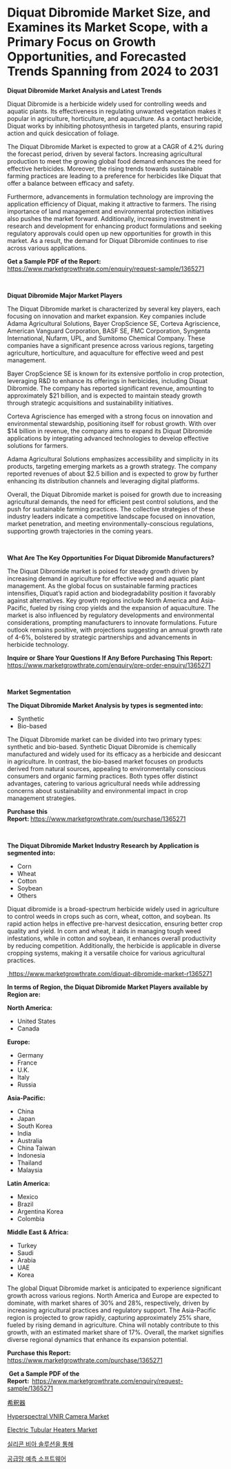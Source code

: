 <p><h1>Diquat Dibromide Market Size, and Examines its Market Scope, with a Primary Focus on Growth Opportunities, and Forecasted Trends Spanning from 2024 to 2031</h1></p><p><strong>Diquat Dibromide Market Analysis and Latest Trends</strong></p>
<p><p>Diquat Dibromide is a herbicide widely used for controlling weeds and aquatic plants. Its effectiveness in regulating unwanted vegetation makes it popular in agriculture, horticulture, and aquaculture. As a contact herbicide, Diquat works by inhibiting photosynthesis in targeted plants, ensuring rapid action and quick desiccation of foliage.</p><p>The Diquat Dibromide Market is expected to grow at a CAGR of 4.2% during the forecast period, driven by several factors. Increasing agricultural production to meet the growing global food demand enhances the need for effective herbicides. Moreover, the rising trends towards sustainable farming practices are leading to a preference for herbicides like Diquat that offer a balance between efficacy and safety.</p><p>Furthermore, advancements in formulation technology are improving the application efficiency of Diquat, making it attractive to farmers. The rising importance of land management and environmental protection initiatives also pushes the market forward. Additionally, increasing investment in research and development for enhancing product formulations and seeking regulatory approvals could open up new opportunities for growth in this market. As a result, the demand for Diquat Dibromide continues to rise across various applications.</p></p>
<p><strong>Get a Sample PDF of the Report:&nbsp;</strong> <a href="https://www.marketgrowthrate.com/enquiry/request-sample/1365271">https://www.marketgrowthrate.com/enquiry/request-sample/1365271</a></p>
<p>&nbsp;</p>
<p><strong>Diquat Dibromide Major Market Players</strong></p>
<p><p>The Diquat Dibromide market is characterized by several key players, each focusing on innovation and market expansion. Key companies include Adama Agricultural Solutions, Bayer CropScience SE, Corteva Agriscience, American Vanguard Corporation, BASF SE, FMC Corporation, Syngenta International, Nufarm, UPL, and Sumitomo Chemical Company. These companies have a significant presence across various regions, targeting agriculture, horticulture, and aquaculture for effective weed and pest management.</p><p>Bayer CropScience SE is known for its extensive portfolio in crop protection, leveraging R&D to enhance its offerings in herbicides, including Diquat Dibromide. The company has reported significant revenue, amounting to approximately $21 billion, and is expected to maintain steady growth through strategic acquisitions and sustainability initiatives.</p><p>Corteva Agriscience has emerged with a strong focus on innovation and environmental stewardship, positioning itself for robust growth. With over $14 billion in revenue, the company aims to expand its Diquat Dibromide applications by integrating advanced technologies to develop effective solutions for farmers.</p><p>Adama Agricultural Solutions emphasizes accessibility and simplicity in its products, targeting emerging markets as a growth strategy. The company reported revenues of about $2.5 billion and is expected to grow by further enhancing its distribution channels and leveraging digital platforms.</p><p>Overall, the Diquat Dibromide market is poised for growth due to increasing agricultural demands, the need for efficient pest control solutions, and the push for sustainable farming practices. The collective strategies of these industry leaders indicate a competitive landscape focused on innovation, market penetration, and meeting environmentally-conscious regulations, supporting growth trajectories in the coming years.</p></p>
<p>&nbsp;</p>
<p><strong>What Are The Key Opportunities For Diquat Dibromide Manufacturers?</strong></p>
<p><p>The Diquat Dibromide market is poised for steady growth driven by increasing demand in agriculture for effective weed and aquatic plant management. As the global focus on sustainable farming practices intensifies, Diquat’s rapid action and biodegradability position it favorably against alternatives. Key growth regions include North America and Asia-Pacific, fueled by rising crop yields and the expansion of aquaculture. The market is also influenced by regulatory developments and environmental considerations, prompting manufacturers to innovate formulations. Future outlook remains positive, with projections suggesting an annual growth rate of 4-6%, bolstered by strategic partnerships and advancements in herbicide technology.</p></p>
<p><strong>Inquire or Share Your Questions If Any Before Purchasing This Report:</strong> <a href="https://www.marketgrowthrate.com/enquiry/pre-order-enquiry/1365271">https://www.marketgrowthrate.com/enquiry/pre-order-enquiry/1365271</a></p>
<p>&nbsp;</p>
<p><strong>Market Segmentation</strong></p>
<p><strong>The Diquat Dibromide Market Analysis by types is segmented into:</strong></p>
<p><ul><li>Synthetic</li><li>Bio-based</li></ul></p>
<p><p>The Diquat Dibromide market can be divided into two primary types: synthetic and bio-based. Synthetic Diquat Dibromide is chemically manufactured and widely used for its efficacy as a herbicide and desiccant in agriculture. In contrast, the bio-based market focuses on products derived from natural sources, appealing to environmentally conscious consumers and organic farming practices. Both types offer distinct advantages, catering to various agricultural needs while addressing concerns about sustainability and environmental impact in crop management strategies.</p></p>
<p><strong>Purchase this Report:&nbsp;</strong><a href="https://www.marketgrowthrate.com/purchase/1365271">https://www.marketgrowthrate.com/purchase/1365271</a></p>
<p>&nbsp;</p>
<p><strong>The Diquat Dibromide Market Industry Research by Application is segmented into:</strong></p>
<p><ul><li>Corn</li><li>Wheat</li><li>Cotton</li><li>Soybean</li><li>Others</li></ul></p>
<p><p>Diquat dibromide is a broad-spectrum herbicide widely used in agriculture to control weeds in crops such as corn, wheat, cotton, and soybean. Its rapid action helps in effective pre-harvest desiccation, ensuring better crop quality and yield. In corn and wheat, it aids in managing tough weed infestations, while in cotton and soybean, it enhances overall productivity by reducing competition. Additionally, the herbicide is applicable in diverse cropping systems, making it a versatile choice for various agricultural practices.</p></p>
<p><a href="https://www.marketgrowthrate.com/diquat-dibromide-market-r1365271">&nbsp;https://www.marketgrowthrate.com/diquat-dibromide-market-r1365271</a></p>
<p><strong>In terms of Region, the Diquat Dibromide Market Players available by Region are:</strong></p>
<p>
    <p> <strong> North America: </strong>
        <ul>
            <li>United States</li>
            <li>Canada</li>
        </ul>
        </p> 
    <p> <strong> Europe: </strong>
        <ul>
            <li>Germany</li>
            <li>France</li>
            <li>U.K.</li>
            <li>Italy</li>
            <li>Russia</li>
        </ul>
        </p> 
    <p> <strong> Asia-Pacific: </strong>
        <ul>
            <li>China</li>
            <li>Japan</li>
            <li>South Korea</li>
            <li>India</li>
            <li>Australia</li>
            <li>China Taiwan</li>
            <li>Indonesia</li>
            <li>Thailand</li>
            <li>Malaysia</li>
        </ul>
        </p> 
    <p> <strong> Latin America: </strong>
        <ul>
            <li>Mexico</li>
            <li>Brazil</li>
            <li>Argentina Korea</li>
            <li>Colombia</li>
        </ul>
        </p> 
    <p> <strong> Middle East & Africa: </strong>
        <ul>
            <li>Turkey</li>
            <li>Saudi</li>
            <li>Arabia</li>
            <li>UAE</li>
            <li>Korea</li>
        </ul>
    </p>
    </p>
<p><p>The global Diquat Dibromide market is anticipated to experience significant growth across various regions. North America and Europe are expected to dominate, with market shares of 30% and 28%, respectively, driven by increasing agricultural practices and regulatory support. The Asia-Pacific region is projected to grow rapidly, capturing approximately 25% share, fueled by rising demand in agriculture. China will notably contribute to this growth, with an estimated market share of 17%. Overall, the market signifies diverse regional dynamics that enhance its expansion potential.</p></p>
<p><strong>Purchase this Report: </strong><a href="https://www.marketgrowthrate.com/purchase/1365271">https://www.marketgrowthrate.com/purchase/1365271</a></p>
<p>&nbsp;<strong>Get a Sample PDF of the Report:&nbsp;&nbsp;</strong><a href="https://www.marketgrowthrate.com/enquiry/request-sample/1365271">https://www.marketgrowthrate.com/enquiry/request-sample/1365271</a></p>
<p><strong></strong></p>
<p><p><a href="https://medium.com/@ben_rocking/%E3%82%B0%E3%83%AD%E3%83%BC%E3%83%90%E3%83%AB%E3%83%80%E3%82%A4%E3%83%AA%E3%83%A5%E3%83%BC%E3%82%BF%E3%83%BC%E5%B8%82%E5%A0%B4%E3%81%AB%E9%96%A2%E3%81%99%E3%82%8B%E6%88%A6%E7%95%A5%E7%9A%84%E5%B8%82%E5%A0%B4%E3%82%A4%E3%83%B3%E3%82%B5%E3%82%A4%E3%83%88-2024%E5%B9%B4-2031%E5%B9%B4-dd6da63e8af1?postPublishedType=repub">希釈器</a></p><p><a href="https://github.com/globismark/Market-Research-Report-List-5/blob/main/hyperspectral-vnir-camera-market.md">Hyperspectral VNIR Camera Market</a></p><p><a href="https://www.linkedin.com/pulse/what-growth-drivers-electric-tubular-heaters-market-bsimc?trackingId=n7sib0dZTHaTamf6FE2CIg%3D%3D">Electric Tubular Heaters Market</a></p><p><a href="https://medium.com/@marcelefueye/%EC%8B%A4%EB%A6%AC%EC%BD%98-%EB%B9%84%EC%95%84-%EC%86%94%EB%A3%A8%EC%85%98-%EC%8B%9C%EC%9E%A5%EC%9D%84-%ED%86%B5%ED%95%9C-%EA%B8%80%EB%A1%9C%EB%B2%8C-%EB%B0%8F-%EC%A7%80%EC%97%AD-%EB%B6%84%EC%84%9D-%EC%A7%80%EC%97%AD-%EA%B5%AD%EA%B0%80-%EC%88%98%EC%A4%80-%EB%B6%84%EC%84%9D-%EB%B0%8F-%EA%B2%BD%EC%9F%81-%ED%99%98%EA%B2%BD%EC%97%90-%EB%8C%80%ED%95%9C-%EC%B4%88%EC%A0%90-085e732d6cc6?postPublishedType=repub">실리콘 비아 솔루션을 통해</a></p><p><a href="https://medium.com/@marcelefueye/%EA%B3%B5%EA%B8%89%EB%A7%9D-%EC%98%88%EC%B8%A1-%EC%86%8C%ED%94%84%ED%8A%B8%EC%9B%A8%EC%96%B4-%EC%8B%9C%EC%9E%A5-%EC%A1%B0%EC%82%AC-%EB%B3%B4%EA%B3%A0%EC%84%9C-2031%EB%85%84%EA%B9%8C%EC%A7%80%EC%9D%98-%EC%8B%9C%EC%9E%A5-%EA%B7%9C%EB%AA%A8-%EB%B0%8F-%EC%88%98%EC%9D%B5-%EB%B6%84%EC%84%9D-%ED%83%90%EC%83%89-12-2-%EC%9D%98-%EC%97%B0%ED%8F%89%EA%B7%A0-%EC%84%B1%EC%9E%A5%EB%A5%A0-cagr-%EC%9D%84-%EA%B8%B0%EB%A1%9D%ED%95%9C-162%ED%8E%98%EC%9D%B4%EC%A7%80-%EB%B3%B4%EA%B3%A0%EC%84%9C-1b45b25721b4?postPublishedType=repub">공급망 예측 소프트웨어</a></p></p>